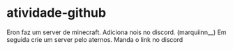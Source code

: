 # atividade-github
Eron faz um server de minecraft.
Adiciona nois no discord. (marquiinn__)
Em seguida crie um server pelo aternos.
Manda o link no discord
